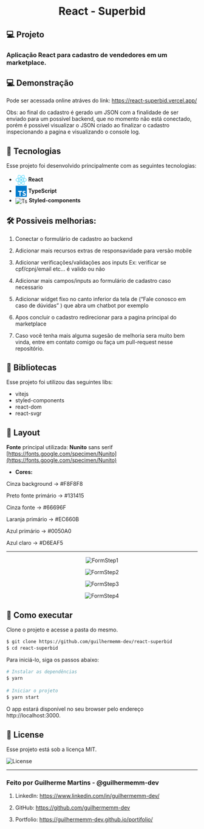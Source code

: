

<h1 align="center">
    React - Superbid
</h1>



## 💻 Projeto



### Aplicação React para cadastro de vendedores em um marketplace.

## 💻 Demonstração

Pode ser acessada online atráves do link:
https://react-superbid.vercel.app/

Obs: ao final do cadastro é gerado um JSON com a finalidade de ser enviado para um possivel backend, que no momento não está conectado, porém é possivel visualizar o JSON criado ao finalizar o cadastro inspecionando a pagina e visualizando o console log.

## 🧪 Tecnologias

Esse projeto foi desenvolvido principalmente com as seguintes tecnologias:

- <img align="center" alt="React" height="30" width="30" src="https://raw.githubusercontent.com/devicons/devicon/master/icons/react/react-original.svg"> **React**
-  <img align="center" alt="Ts" height="30" width="30" src="https://raw.githubusercontent.com/devicons/devicon/master/icons/typescript/typescript-plain.svg">  **TypeScript**
- <img align="center" alt="Ts" height="30" width="30" src="https://cdn-media-1.freecodecamp.org/images/1*p1TndLk3UsGPBsM7qHPZIw.png">  **Styled-components**

## 🛠 Possiveis melhorias:

 1. Conectar o formulário de cadastro ao backend
 
 2. Adicionar mais recursos extras de responsavidade para versão mobile

 3. Adicionar verificações/validações aos inputs
 Ex:  verificar se cpf/cpnj/email etc… é valido   ou não

 4. Adicionar mais campos/inputs ao formulário de cadastro caso necessario

 5. Adicionar widget  fixo no canto inferior da tela de  (“Fale conosco em caso de dúvidas” ) que abra um chatbot por exemplo

 6. Apos concluir o cadastro redirecionar para a pagina principal do  marketplace
 
 8. Caso você tenha mais alguma sugesão de melhoria sera muito bem vinda, entre em contato comigo ou faça um pull-request nesse repositório.
 

## 📕 Bibliotecas

Esse projeto foi utilizou das seguintes libs:

- vitejs
- styled-components
- react-dom
- react-svgr




## 🔖 Layout

**Fonte** principal utilizada: **Nunito** sans serif
[](https://fonts.google.com/specimen/Nunito)[https://fonts.google.com/specimen/Nunito](https://fonts.google.com/specimen/Nunito)

 - **Cores:**

Cinza background → #F8F8F8

Preto fonte  primário  →  #131415

Cinza fonte →  #66696F

Laranja primário → #EC660B

Azul primário → #0050A0

Azul claro → #D6EAF5
<hr/>


<p align="center">
    <img alt="FormStep1" src="/public/step1.png" />
</p>
<p align="center">
    <img alt="FormStep2" src="/public/step2.png" />
</p>
<p align="center">
    <img alt="FormStep3" src="/public/step3.png" />
</p>
<p align="center">
    <img alt="FormStep4" src="/public/step4.png" />
</p>

## 🚀 Como executar

Clone o projeto e acesse a pasta do mesmo.

```bash
$ git clone https://github.com/guilhermemm-dev/react-superbid
$ cd react-superbid
```

Para iniciá-lo, siga os passos abaixo:
```bash
# Instalar as dependências
$ yarn

# Iniciar o projeto
$ yarn start
```
O app estará disponível no seu browser pelo endereço http://localhost:3000.



## 📝 License

Esse projeto está sob a licença MIT.  

  <img  src="https://img.shields.io/static/v1?label=license&message=MIT&color=8257E5&labelColor=000000" alt="License">   
</p>


<hr/>

  

<h3> Feito por Guilherme Martins - @guilhermemm-dev </h3>

  

 1. LinkedIn: https://www.linkedin.com/in/guilhermemm-dev/

 2. GitHub: https://github.com/guilhermemm-dev

 3. Portfolio: https://guilhermemm-dev.github.io/portifolio/

